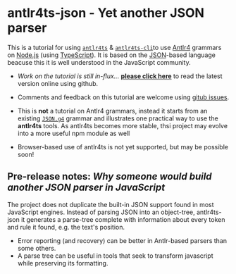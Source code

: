 antlr4ts-json - Yet another JSON parser
=======================================

This is a tutorial for using [`antlr4ts`](https://www.npmjs.com/package/antlr4ts) & [`antlr4ts-cli`](https://www.npmjs.com/package/antlr4ts-cli)to use [Antlr4](http://www.antlr.org/) grammars on [Node.js](https://nodejs.org/) (using [TypeScript](http://www.typescriptlang.org/)).  It is based on the [JSON](http://json.org/)-based language beacuse this it is well understood in the JavaScript community. 

- *Work on the tutorial is still in-flux...* **[please click here](https://github.com/BurtHarris/antlr4ts-json/tree/master/docs#readme)** to read the latest version online using github.   

- Comments and feedback on this tutorial are welcome using [gitub issues](https://github.com/BurtHarris/antlr4ts-json/issues).

- This is __not__ a tutorial on Antlr4 grammars, instead it starts from an existing [`JSON.g4`](https://github.com/antlr/grammars-v4/tree/master/json) grammar and illustrates one practical way to use the **antlr4ts** tools.   As antlr4ts becomes more stable, thsi project may evolve into a more useful npm module as well

- Browser-based use of antlr4ts is not yet supported, but may be possible soon!

Pre-release notes: *Why someone would build another JSON parser in JavaScript*
-----------

The project does not duplicate the built-in JSON support found in most JavaScript engines.  Instead of parsing JSON into an object-tree, antlr4ts-json it generates a parse-tree complete with information about every token and rule it found, e.g. the text's position.  

- Error reporting (and recovery) can be better in Antlr-based parsers than some others.
- A parse tree can be useful in tools that seek to transform javascript while preserving its formatting.   